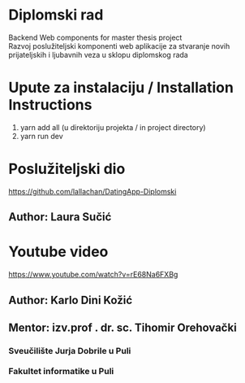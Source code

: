 # Diplomski rad
Backend Web components for master thesis project <br>
Razvoj poslužiteljski komponenti web aplikacije za stvaranje novih prijateljskih i ljubavnih veza u sklopu diplomskog rada

# Upute za instalaciju / Installation Instructions
1. yarn add all (u direktoriju projekta / in project directory)
2. yarn run dev

# Poslužiteljski dio 
https://github.com/lallachan/DatingApp-Diplomski
<h2> Author: Laura Sučić </h2>


# Youtube video
https://www.youtube.com/watch?v=rE68Na6FXBg
<br>
<h2> Author:  Karlo Dini Kožić </h2>
<h2> Mentor: izv.prof . dr. sc. Tihomir Orehovački </h2>
<h3> Sveučilište Jurja Dobrile u Puli <br><br> Fakultet informatike u Puli </h2>
